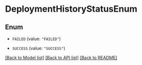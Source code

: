 # DeploymentHistoryStatusEnum

## Enum


* `FAILED` (value: `"FAILED"`)

* `SUCCESS` (value: `"SUCCESS"`)


[[Back to Model list]](../README.md#documentation-for-models) [[Back to API list]](../README.md#documentation-for-api-endpoints) [[Back to README]](../README.md)


